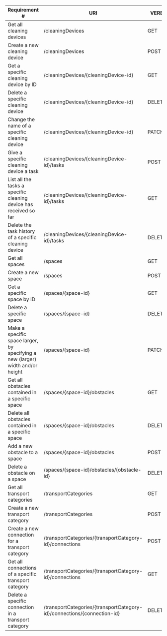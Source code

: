 |Requirement # | URI | VERB |
|---|---|---|
| Get all cleaning devices                                                                      | /cleaningDevices | GET |
| Create a new cleaning device                                                                  | /cleaningDevices | POST |
| Get a specific cleaning device by ID                                                          | /cleaningDevices/{cleaningDevice-id} | GET |
| Delete a specific cleaning device                                                             | /cleaningDevices/{cleaningDevice-id} | DELETE |
| Change the name of a specific cleaning device                                                 | /cleaningDevices/{cleaningDevice-id} | PATCH |
| Give a specific cleaning device a task                                         | /cleaningDevices/{cleaningDevice-id}/tasks | POST |
| List all the tasks a specific cleaning device has received so far                        | /cleaningDevices/{cleaningDevice-id}/tasks | GET |
| Delete the task history of a specific cleaning device                                    | /cleaningDevices/{cleaningDevice-id}/tasks | DELETE |
| Get all spaces                                                                 | /spaces | GET |
| Create a new space                                                             | /spaces | POST |
| Get a specific space by ID                                                     | /spaces/{space-id} | GET |
| Delete a specific space                                                        | /spaces/{space-id} | DELETE |
| Make a specific space larger, by specifying a new (larger) width and/or height | /spaces/{space-id} | PATCH |
| Get all obstacles contained in a specific space                                  | /spaces/{space-id}/obstacles | GET |
| Delete all obstacles contained in a specific space                               | /spaces/{space-id}/obstacles | DELETE |
| Add a new obstacle to a space                                                    | /spaces/{space-id}/obstacles | POST |
| Delete a obstacle on a space                                                     | /spaces/{space-id}/obstacles/{obstacle-id} | DELETE |
| Get all transport categories                                                            | /transportCategories | GET |
| Create a new transport category                                                        | /transportCategories | POST |
| Create a new connection for a transport category                                       | /transportCategories/{transportCategory-id}/connections | POST |
| Get all connections of a specific transport category                                   | /transportCategories/{transportCategory-id}/connections | GET |
| Delete a specific connection in a transport category                                   | /transportCategories/{transportCategory-id}/connections/{connection-id} | DELETE |